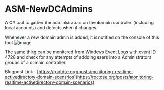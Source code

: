 # ASM-NewDCAdmins
A C# tool to gather the administrators on the domain controller (including local accounts) and detects when it changes. 

Whenever a new domain admin is added, it is notified on the console of this tool
![image](https://user-images.githubusercontent.com/46210620/167267856-0060c450-0a31-4a59-a277-c9af7a5925f2.png)

The same thing can be monitored from Windows Event Logs with event ID 4728 and check for any attempts of addding users into a Administrators groups of a domain controller.

Blogpost Link - [https://rootdse.org/posts/monitoring-realtime-activedirectory-domain-scenarios](https://rootdse.org/posts/monitoring-realtime-activedirectory-domain-scenarios)

